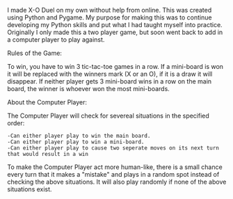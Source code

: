 I made X-O Duel on my own without help from online. This was created using Python and Pygame. My purpose for making this was to continue developing my Python skills and put what I had taught myself into practice. Originally I only made this a two player game, but soon went back to add in a computer player to play against.


Rules of the Game:

To win, you have to win 3 tic-tac-toe games in a row.
If a mini-board is won it will be replaced with the winners mark (X or an O), if it is a draw it will disappear.
If neither player gets 3 mini-board wins in a row on the main board, the winner is whoever won the most mini-boards.

About the Computer Player:

  The Computer Player will check for severeal situations in the specified order:
  
    -Can either player play to win the main board.
    -Can either player play to win a mini-board.
    -Can either player play to cause two seperate moves on its next turn that would result in a win

  To make the Computer Player act more human-like, there is a small chance every turn that it makes a "mistake" and plays in a random spot instead of checking the above situations.
  It will also play randomly if none of the above situations exist.
